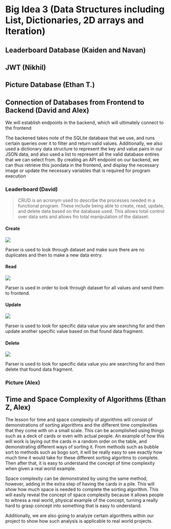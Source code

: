 # Big Idea 3 (Data Structures including List, Dictionaries, 2D arrays and Iteration)

## Leaderboard Database (Kaiden and Navan)



## JWT (Nikhil)



## Picture Database (Ethan T.)



## Connection of Databases from Frontend to Backend (David and Alex)
We will establish endpoints in the backend, which will ultimately connect to the frontend

The backened takes note of the SQLite database that we use, and runs certain queries over it to filter and return valid values. Additionally, we also used a dictionary data structure to represent the key and value pairs in our JSON data, and also used a list to represent all the valid database entires that we can select from. By creating an API endpoint on our backend, we can thus retrieve this jsondata in the frontend, and display the necessary image or update the necessary variables that is required for program execution 


### Leaderboard (David)

>CRUD is an acronym used to describe the processes needed in a functional program. These include being able to create, read, update, and delete data based on the database used. This allows total control over data sets and allows fro total manipulation of the dataset.

#### Create

![]({{site.baseurl}}/lessonimages/create.png " ")

Parser is used to look through dataset and make sure there are no duplicates and then to make a new data entry.

#### Read

![]({{site.baseurl}}/lessonimages/read.png " ")

Parser is used in order to look through dataset for all values and send them to frontend.

#### Update

![]({{site.baseurl}}/lessonimages/update.png " ")

Parser is used to look for specific data value you are searching for and then update another specific value based on that found data fragment.

#### Delete

![]({{site.baseurl}}/lessonimages/delete.png " ")

Parser is used to look for specific data value you are searching for and then delete that found data fragment.

### Picture (Alex)



## Time and Space Complexity of Algorithms (Ethan Z, Alex)
The lesson for time and space complexity of algorithms will consist of demonstrations of sorting algorithms and the different time complexities that they come with on a small scale. This can be acomplished using things such as a deck of cards or even with actual people. An example of how this will work is laying out the cards in a random order on the table, and demonstrating different ways of sorting it. From methods such as bubble sort to methods such as bogo sort, it will be really easy to see exactly how much time it would take for these different sorting algoritms to complete. Then after that, it is easy to understand the concept of time complexity when given a real world example.

Space complexity can be demonstrated by using the same method, however, adding in the extra step of having the cards in a pile. This will show how much space is needed to complete the sorting algorithm. This will easily reveal the concept of space complexity because it allows people to witness a real world, physical example of the concept, turning a really hard to grasp concept into something that is easy to understand.

Additionally, we are also going to analyze certain algorithms within our project to show how such analysis is applicable to real world projects.